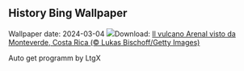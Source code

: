 ## History Bing Wallpaper
Wallpaper date: 2024-03-04
![](https://www.bing.com/th?id=OHR.ArenalCostaRica_IT-IT1610887300_UHD.jpg&w=1000)Download: [Il vulcano Arenal visto da Monteverde, Costa Rica (© Lukas Bischoff/Getty Images)](https://www.bing.com/th?id=OHR.ArenalCostaRica_IT-IT1610887300_UHD.jpg)

Auto get programm by LtgX
